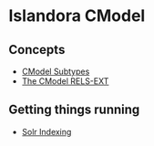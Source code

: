 # Islandora CModel
## Concepts
 * [CModel Subtypes](https://github.com/ncphillips/islandora_cmodel/wiki/CModel-Subtypes)
 * [The CModel RELS-EXT](https://github.com/ncphillips/islandora_cmodel/wiki/The-CModel-RELS-EXT)

## Getting things running
 * [Solr Indexing](https://github.com/ncphillips/islandora_cmodel/wiki/Solr-Indexing)

